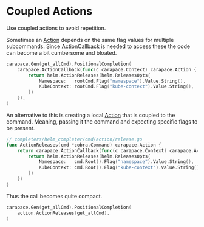 # Coupled Actions

Use coupled actions to avoid repetition.

Sometimes an [Action] depends on the same flag values for multiple subcommands.
Since [ActionCallback] is needed to access these the code can become a bit cumbersome and bloated.

```go
carapace.Gen(get_allCmd).PositionalCompletion(
	carapace.ActionCallback(func(c carapace.Context) carapace.Action {
		return helm.ActionReleases(helm.ReleasesOpts{
			Namespace:   rootCmd.Flag("namespace").Value.String(),
			KubeContext: rootCmd.Flag("kube-context").Value.String(),
		})
	}),
)
```

An alternative to this is creating a local [Action] that is coupled to the command.
Meaning, passing it the command and expecting specific flags to be present.

```go
// completers/helm_completer/cmd/action/release.go
func ActionReleases(cmd *cobra.Command) carapace.Action {
	return carapace.ActionCallback(func(c carapace.Context) carapace.Action {
		return helm.ActionReleases(helm.ReleasesOpts{
			Namespace:   cmd.Root().Flag("namespace").Value.String(),
			KubeContext: cmd.Root().Flag("kube-context").Value.String(),
		})
	})
}
```

Thus the call becomes quite compact.

```go
carapace.Gen(get_allCmd).PositionalCompletion(
	action.ActionReleases(get_allCmd),
)
```

[Action]:https://carapace-sh.github.io/carapace/carapace/action.html
[ActionCallback]:https://carapace-sh.github.io/carapace/carapace/defaultActions/actionCallback.html

